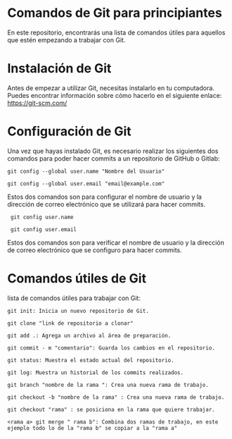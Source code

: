 # Comandos de Git para principiantes

En este repositorio, encontrarás una lista de comandos útiles para aquellos que estén empezando a trabajar con Git.

# Instalación de Git

Antes de empezar a utilizar Git, necesitas instalarlo en tu computadora. Puedes encontrar información sobre cómo hacerlo en el siguiente enlace: https://git-scm.com/

# Configuración de Git

Una vez que hayas instalado Git, es necesario realizar los siguientes dos comandos para poder hacer commits a un repositorio de GitHub o Gitlab:

    git config --global user.name "Nombre del Usuario"

    git config --global user.email "email@example.com"

Estos dos comandos son para configurar el nombre de usuario y la dirección de correo electrónico que se utilizará para hacer commits.

     git config user.name
    
     git config user.email
     
Estos dos comandos son para verificar el nombre de usuario y la dirección de correo electrónico que se configuro para hacer commits.

# Comandos útiles de Git

lista de comandos útiles para trabajar con Git:
    
    git init: Inicia un nuevo repositorio de Git.
    
    git clone "link de repositorio a clonar"
    
    git add .: Agrega un archivo al área de preparación.
    
    git commit - m "comentario": Guarda los cambios en el repositorio.
    
    git status: Muestra el estado actual del repositorio.
    
    git log: Muestra un historial de los commits realizados.
    
    git branch "nombre de la rama ": Crea una nueva rama de trabajo.
    
    git checkout -b "nombre de la rama" : Crea una nueva rama de trabajo.
    
    git checkout "rama" : se posiciona en la rama que quiere trabajar.
    
    <rama a> git merge " rama b": Combina dos ramas de trabajo, en este ejemplo todo lo de la "rama b" se copiar a la "rama a"
